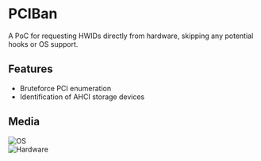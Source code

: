 # PCIBan
A PoC for requesting HWIDs directly from hardware, skipping any potential hooks or OS support.

## Features
* Bruteforce PCI enumeration
* Identification of AHCI storage devices

## Media
![OS](https://i.imgur.com/mZysQuW.png)  
![Hardware](https://i.imgur.com/NGw5zRc.png)
